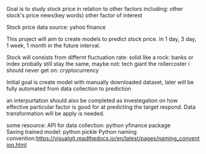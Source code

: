 Goal is to study stock price in relation to other factors including:
other stock's price
news(key words)
other factor of interest

Stock price data source: yahoo finance 

This project will aim to create models to predict stock price.
In 1 day, 3 day, 1 week, 1 month in the future interval.

Stock will consists from differnt fluctuation rate:
solid like a rock: banks or index
probally still stay the same, maybe not: tech giant
the rollercoster i should never get on: cryptocurrency

Initial goal is create model with manually downloaded dataset, later will be fully automated from data collection to prediction

an interpurtation should also be completed as investegation on how effective particular factor is good for at predicting the target respond.
Data transformation will be apply is needed.

some resource: 	API for data collection: python yfinance package<br/>
	       	Saving trained model: python pickle
		Python naming convention:https://visualgit.readthedocs.io/en/latest/pages/naming_convention.html
